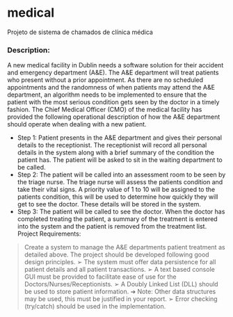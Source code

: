 # medical
Projeto de sistema de chamados de clínica médica

### Description:
A new medical facility in Dublin needs a software solution for their accident and emergency
department (A&E). The A&E department will treat patients who present without a prior
appointment. As there are no scheduled appointments and the randomness of when patients may
attend the A&E department, an algorithm needs to be implemented to ensure that the patient with
the most serious condition gets seen by the doctor in a timely fashion.
The Chief Medical Officer (CMO) of the medical facility has provided the following operational
description of how the A&E department should operate when dealing with a new patient.
* Step 1: Patient presents in the A&E department and gives their personal details to the receptionist.
The receptionist will record all personal details in the system along with a brief summary of
the condition the patient has. The patient will be asked to sit in the waiting department to be
called.
* Step 2: The patient will be called into an assessment room to be seen by the triage nurse. The triage
nurse will assess the patients condition and take their vital signs. A priority value of 1 to 10
will be assigned to the patients condition, this will be used to determine how quickly they
will get to see the doctor. These details will be stored in the system.
* Step 3: The patient will be called to see the doctor. When the doctor has completed treating the
patient, a summary of the treatment is entered into the system and the patient is removed
from the treatment list.
Project Requirements:
> Create a system to manage the A&E departments patient treatment as detailed above.
> The project should be developed following good design principles.
➢ The system must offer data persistence for all patient details and all patient transactions.
➢ A text based console GUI must be provided to facilitate ease of use for the Doctors/Nurses/Receptionists.
➢ A Doubly Linked List (DLL) should be used to store patient information.
➔ Note: Other data structures may be used, this must be justified in your report.
➢ Error checking (try/catch) should be used in the implementation.
